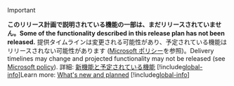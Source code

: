 > [!IMPORTANT]
> <span data-ttu-id="dbf17-101">**このリリース計画で説明されている機能の一部は、まだリリースされていません。**</span><span class="sxs-lookup"><span data-stu-id="dbf17-101">**Some of the functionality described in this release plan has not been released.**</span></span> <span data-ttu-id="dbf17-102">提供タイムラインは変更される可能性があり、予定されている機能はリリースされない可能性があります ([Microsoft ポリシー](https://go.microsoft.com/fwlink/p/?linkid=2007332)を参照)。</span><span class="sxs-lookup"><span data-stu-id="dbf17-102">Delivery timelines may change and projected functionality may not be released (see [Microsoft policy](https://go.microsoft.com/fwlink/p/?linkid=2007332)).</span></span> <span data-ttu-id="dbf17-103">詳細: [新機能と予定されている機能](/dynamics365-release-plan/2020wave1/artificial-intelligence/dynamics365-customer-insights/planned-features) 
> [!include[global-info](../../../includes/global-info.md)]</span><span class="sxs-lookup"><span data-stu-id="dbf17-103">Learn more: [What's new and planned](/dynamics365-release-plan/2020wave1/artificial-intelligence/dynamics365-customer-insights/planned-features) 
[!include[global-info](../../../includes/global-info.md)]</span></span>